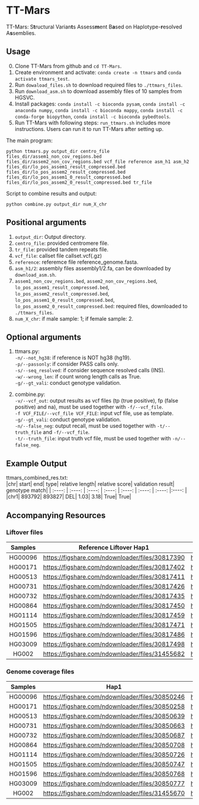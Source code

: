 # TT-Mars

TT-Mars: S**t**ructural Varian**t**s Assess**m**ent B**a**sed on Haplotype-**r**esolved A**s**semblies.

## Usage

0. Clone TT-Mars from github and `cd TT-Mars`.
1. Create environment and activate: `conda create -n ttmars` and `conda activate ttmars_test`.
2. Run `dowaload_files.sh` to download required files to `./ttmars_files`.
3. Run `download_asm.sh` to download assembly files of 10 samples from HGSVC.
4. Install packages: `conda install -c bioconda pysam`, `conda install -c anaconda numpy`, `conda install -c bioconda mappy`, `conda install -c conda-forge biopython`, `conda install -c bioconda pybedtools`.
5. Run TT-Mars with following steps: `run_ttmars.sh` includes more instructions. Users can run it to run TT-Mars after setting up.

The main program:  

`python ttmars.py output_dir centro_file files_dir/assem1_non_cov_regions.bed files_dir/assem2_non_cov_regions.bed vcf_file reference asm_h1 asm_h2 files_dir/lo_pos_assem1_result_compressed.bed files_dir/lo_pos_assem2_result_compressed.bed files_dir/lo_pos_assem1_0_result_compressed.bed files_dir/lo_pos_assem2_0_result_compressed.bed tr_file`

Script to combine results and output:  

`python combine.py output_dir num_X_chr`

## Positional arguments

1. `output_dir`: Output directory.
2. `centro_file`: provided centromere file. 
3. `tr_file`: provided tandem repeats file.
4. `vcf_file`: callset file callset.vcf(.gz)  
5. `reference`: referemce file reference_genome.fasta.
6. `asm_h1/2`: assembly files assembly1/2.fa, can be downloaded by `download_asm.sh`.
7. `assem1_non_cov_regions.bed`, `assem2_non_cov_regions.bed`, `lo_pos_assem1_result_compressed.bed`, `lo_pos_assem2_result_compressed.bed`, `lo_pos_assem1_0_result_compressed.bed`, `lo_pos_assem2_0_result_compressed.bed`: required files, downloaded to `./ttmars_files`.
8. `num_X_chr`: if male sample: 1; if female sample: 2.

## Optional arguments

1. ttmars.py:  
`-n/--not_hg38`: if reference is NOT hg38 (hg19).  
`-p/--passonly`: if consider PASS calls only.   
`-s/--seq_resolved`: if consider sequence resolved calls (INS).  
`-w/--wrong_len`: if count wrong length calls as True.  
`-g/--gt_vali`: conduct genotype validation.  

2. combine.py:  
`-v/--vcf_out`: output results as vcf files (tp (true positive), fp (false positive) and na), must be used together with `-f/--vcf_file`.  
`-f VCF_FILE/--vcf_file VCF_FILE`: input vcf file, use as template.  
`-g/--gt_vali`: conduct genotype validation.  
`-n/--false_neg`: output recall, must be used together with `-t/--truth_file` and `-f/--vcf_file`.  
`-t/--truth_file`: input truth vcf file, must be used together with `-n/--false_neg`.  

## Example Output

ttmars_combined_res.txt:  
|chr| start| end| type| relative length| relative score| validation result| genotype match|
| :----: | :----: |  :----: | :----: | :----: | :----: | :----: |:----: | 
|chr1|	893792|	893827|	DEL|	1.03|	3.18|	True| True|

## Accompanying Resources

### Liftover files  
| Samples      | Reference Liftover Hap1 | Reference Liftover Hap2 | Assembly Liftover Hap1 | Assembly Liftover Hap2 |
| :----:      |    :----:   |        :----: |    :----:   |        :----: |
| HG00096 | https://figshare.com/ndownloader/files/30817390 | https://figshare.com/ndownloader/files/30817384 | https://figshare.com/ndownloader/files/30817387  |  https://figshare.com/ndownloader/files/30817381   |
| HG00171 | https://figshare.com/ndownloader/files/30817402  | https://figshare.com/ndownloader/files/30817396 |  https://figshare.com/ndownloader/files/30817399 |  https://figshare.com/ndownloader/files/30817393    |
| HG00513 | https://figshare.com/ndownloader/files/30817411  | https://figshare.com/ndownloader/files/30817405 | https://figshare.com/ndownloader/files/30817408  |   https://figshare.com/ndownloader/files/30817414   |
| HG00731 |  https://figshare.com/ndownloader/files/30817426 | https://figshare.com/ndownloader/files/30817420 | https://figshare.com/ndownloader/files/30817423  |  https://figshare.com/ndownloader/files/30817417    |
| HG00732 |  https://figshare.com/ndownloader/files/30817435 | https://figshare.com/ndownloader/files/30817429 | https://figshare.com/ndownloader/files/30817432  |   https://figshare.com/ndownloader/files/30817438   |
| HG00864 |  https://figshare.com/ndownloader/files/30817450 | https://figshare.com/ndownloader/files/30817444 | https://figshare.com/ndownloader/files/30817447  |   https://figshare.com/ndownloader/files/30817441   |
| HG01114 |  https://figshare.com/ndownloader/files/30817459 | https://figshare.com/ndownloader/files/30817453 |  https://figshare.com/ndownloader/files/30817456 |   https://figshare.com/ndownloader/files/30817462   |
| HG01505 | https://figshare.com/ndownloader/files/30817471  | https://figshare.com/ndownloader/files/30817465 | https://figshare.com/ndownloader/files/30817468  |   https://figshare.com/ndownloader/files/30817474   |
| HG01596 |  https://figshare.com/ndownloader/files/30817486 | https://figshare.com/ndownloader/files/30817480 | https://figshare.com/ndownloader/files/30817483  |   https://figshare.com/ndownloader/files/30817477   |
| HG03009 | https://figshare.com/ndownloader/files/30817498 | https://figshare.com/ndownloader/files/30817492 |  https://figshare.com/ndownloader/files/30817495 |   https://figshare.com/ndownloader/files/30817489   |
| HG002 | https://figshare.com/ndownloader/files/31455682 | https://figshare.com/ndownloader/files/31455676 |  https://figshare.com/ndownloader/files/31455685 |   https://figshare.com/ndownloader/files/31455679   |


### Genome coverage files  
| Samples      | Hap1 | Hap2 |
| :----:      |    :----:   |        :----: |
| HG00096 | https://figshare.com/ndownloader/files/30850246 | https://figshare.com/ndownloader/files/30850249 |
| HG00171 | https://figshare.com/ndownloader/files/30850258 | https://figshare.com/ndownloader/files/30850261 |
| HG00513 | https://figshare.com/ndownloader/files/30850639 | https://figshare.com/ndownloader/files/30850642 | 
| HG00731 |  https://figshare.com/ndownloader/files/30850663 | https://figshare.com/ndownloader/files/30850660 | 
| HG00732 | https://figshare.com/ndownloader/files/30850687 | https://figshare.com/ndownloader/files/30850681 |
| HG00864 | https://figshare.com/ndownloader/files/30850708 | https://figshare.com/ndownloader/files/30850711 | 
| HG01114 | https://figshare.com/ndownloader/files/30850726 | https://figshare.com/ndownloader/files/30850729 | 
| HG01505 | https://figshare.com/ndownloader/files/30850747  | https://figshare.com/ndownloader/files/30850744 | 
| HG01596 | https://figshare.com/ndownloader/files/30850768 | https://figshare.com/ndownloader/files/30850762 |
| HG03009 | https://figshare.com/ndownloader/files/30850777 | https://figshare.com/ndownloader/files/30850780 | 
| HG002 | https://figshare.com/ndownloader/files/31455670 | https://figshare.com/ndownloader/files/31455673 | 
